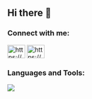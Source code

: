 ## Hi there 👋
<!--
<div align="left">
  <img height="20" src="https://img.shields.io/github/followers/oakatgyro?label=follow&logo=github&style=flat" />
</div>
-->


<h3 align="left">Connect with me:</h3>
<p align="left">
<a href="https://twitter.com/https://x.com/tdhtxesaezje6tf" target="blank"><img align="center" src="https://raw.githubusercontent.com/rahuldkjain/github-profile-readme-generator/master/src/images/icons/Social/twitter.svg" alt="https://x.com/tdhtxesaezje6tf" height="30" width="40" /></a>
<a href="https://linkedin.com/in/https://www.linkedin.com/in/ryoga-kato-60628a20b/" target="blank"><img align="center" src="https://raw.githubusercontent.com/rahuldkjain/github-profile-readme-generator/master/src/images/icons/Social/linked-in-alt.svg" alt="https://www.linkedin.com/in/ryoga-kato-60628a20b/" height="30" width="40" /></a>
</p>

<h3 align="left">Languages and Tools:</h3>
<p align="left">
  <a href="https://skillicons.dev">
    <img src="https://skillicons.dev/icons?i=aws,gcp,azure,terraform,github,githubactions,docker,go,py,django,fastapi,nextjs,react,nginx,postgres,redis,postman,grafana,vercel,linux,figma,vscode" />
  </a>
</p>
<!--
 [![Ryoga's GitHub stats](https://github-readme-stats-org-omega.vercel.app/api?username=oakatgyro&count_private=true&show_icons=true&theme=transparent&include_organization_stats=true)](https://github.com/oakatgyro/github-readme-stats-org)
-->
